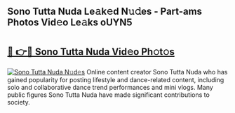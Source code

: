 ## Sono Tutta Nuda Le𝚊k𝚎d N𝚞𝚍es - Part-ams Photos Vid𝚎o Le𝚊ks oUYN5

# <h2><a href="http://fbdr9m.evod.top/?m=Sono+Tutta+Nuda">🔗 👉🔴 Sono Tutta Nuda Vid𝚎o Ph𝚘t𝚘s</a></h2>

[![Sono Tutta Nuda N𝚞d𝚎s](https://i.imgur.com/8V9OHl7.gif)](http://fbdr9m.evod.top/?m=Sono+Tutta+Nuda)
Online content creator Sono Tutta Nuda who has gained popularity for posting lifestyle and dance-related content, including solo and collaborative dance trend performances and mini vlogs. Many public figures Sono Tutta Nuda have made significant contributions to society. 
